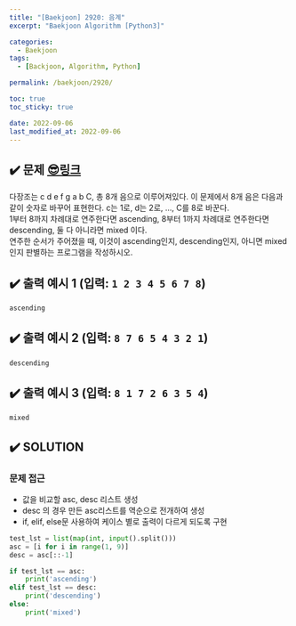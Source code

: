 ```yaml
---
title: "[Baekjoon] 2920: 음계"
excerpt: "Baekjoon Algorithm [Python3]"

categories:
  - Baekjoon
tags:
  - [Backjoon, Algorithm, Python]

permalink: /baekjoon/2920/

toc: true
toc_sticky: true

date: 2022-09-06
last_modified_at: 2022-09-06
---
```


## ✔️ 문제     [😎링크](https://www.acmicpc.net/problem/2920)
다장조는 c d e f g a b C, 총 8개 음으로 이루어져있다. 이 문제에서 8개 음은 다음과 같이 숫자로 바꾸어 표현한다. c는 1로, d는 2로, ..., C를 8로 바꾼다.  
1부터 8까지 차례대로 연주한다면 ascending, 8부터 1까지 차례대로 연주한다면 descending, 둘 다 아니라면 mixed 이다.  
연주한 순서가 주어졌을 때, 이것이 ascending인지, descending인지, 아니면 mixed인지 판별하는 프로그램을 작성하시오.  

## ✔️ 출력 예시 1 (입력: `1 2 3 4 5 6 7 8`)
```python
ascending
```

## ✔️ 출력 예시 2 (입력: `8 7 6 5 4 3 2 1`)
```python
descending
```

## ✔️ 출력 예시 3 (입력: `8 1 7 2 6 3 5 4`)
```python
mixed
```

## ✔️ SOLUTION
### 문제 접근

- 값을 비교할 asc, desc 리스트 생성
- desc 의 경우 만든 asc리스트를 역순으로 전개하여 생성
- if, elif, else문 사용하여 케이스 별로 출력이 다르게 되도록 구현

```python
test_lst = list(map(int, input().split()))
asc = [i for i in range(1, 9)]
desc = asc[::-1]

if test_lst == asc:
    print('ascending')
elif test_lst == desc:
    print('descending')
else:
    print('mixed')
```


